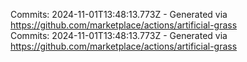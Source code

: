 Commits: 2024-11-01T13:48:13.773Z - Generated via https://github.com/marketplace/actions/artificial-grass
<br>
Commits: 2024-11-01T13:48:13.773Z - Generated via https://github.com/marketplace/actions/artificial-grass
<br>
